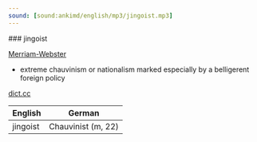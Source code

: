 ```yaml
---
sound: [sound:ankimd/english/mp3/jingoist.mp3]
---
```


\### jingoist

[Merriam-Webster](https://www.merriam-webster.com/dictionary/jingoist)

- extreme chauvinism or nationalism marked especially by a belligerent foreign policy

[dict.cc](https://www.dict.cc/jingoist)

| English        | German       |
| -------------- | ------------ |
| jingoist | Chauvinist (m, 22) |
